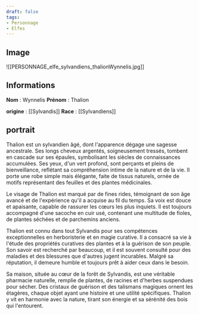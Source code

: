 ```yaml
---
draft: false
tags:
- Personnage
- Elfes
---
```


## Image

![[PERSONNAGE_elfe_sylvandiens_thalionWynnelis.jpg]]

## Informations
**Nom** : Wynnelis
**Prénom** : Thalion

**origine** : [[Sylvandis]]
**Race** : [[Sylvandiens]]

## portrait

Thalion est un sylvandien âgé, dont l'apparence dégage une sagesse ancestrale. Ses longs cheveux argentés, soigneusement tressés, tombent en cascade sur ses épaules, symbolisant les siècles de connaissances accumulées. Ses yeux, d'un vert profond, sont perçants et pleins de bienveillance, reflétant sa compréhension intime de la nature et de la vie. Il porte une robe simple mais élégante, faite de tissus naturels, ornée de motifs représentant des feuilles et des plantes médicinales.

Le visage de Thalion est marqué par de fines rides, témoignant de son âge avancé et de l'expérience qu'il a acquise au fil du temps. Sa voix est douce et apaisante, capable de rassurer les cœurs les plus inquiets. Il est toujours accompagné d'une sacoche en cuir usé, contenant une multitude de fioles, de plantes séchées et de parchemins anciens.

Thalion est connu dans tout Sylvandis pour ses compétences exceptionnelles en herboristerie et en magie curative. Il a consacré sa vie à l'étude des propriétés curatives des plantes et à la guérison de son peuple. Son savoir est recherché par beaucoup, et il est souvent consulté pour des maladies et des blessures que d'autres jugent incurables. Malgré sa réputation, il demeure humble et toujours prêt à aider ceux dans le besoin.

Sa maison, située au cœur de la forêt de Sylvandis, est une véritable pharmacie naturelle, remplie de plantes, de racines et d'herbes suspendues pour sécher. Des cristaux de guérison et des talismans magiques ornent les étagères, chaque objet ayant une histoire et une utilité spécifiques. Thalion y vit en harmonie avec la nature, tirant son énergie et sa sérénité des bois qui l'entourent.